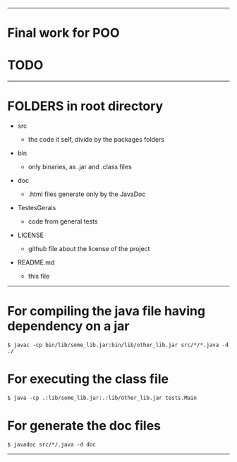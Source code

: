 --------------------------------------------------------------------------------
# Final work for POO

# TODO
 --------------------------------------------------------------------------------
# FOLDERS in root directory
  - src
    * the code it self, divide by the packages folders

  - bin
    * only binaries, as .jar and .class files

  - doc
    * .html files generate only by the JavaDoc

  - TestesGerais
    * code from general tests

  - LICENSE
    * github file about the license of the project

  - README.md
    * this file

--------------------------------------------------------------------------------
# For compiling the java file having dependency on a jar
	$ javac -cp bin/lib/some_lib.jar:bin/lib/other_lib.jar src/*/*.java -d ./

# For executing the class file
	$ java -cp .:lib/some_lib.jar:.:lib/other_lib.jar tests.Main

# For generate the doc files
	$ javadoc src/*/.java -d doc
--------------------------------------------------------------------------------
